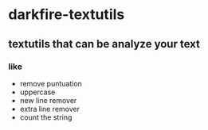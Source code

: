 # darkfire-textutils
## textutils that can be analyze your text
### like
- remove puntuation
- uppercase
- new line remover
- extra line remover
- count the string

